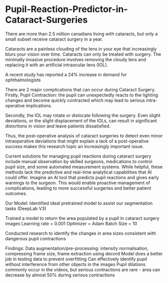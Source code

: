 # Pupil-Reaction-Predictor-in-Cataract-Surgeries
There are more than 2.5 million canadians living with cataracts, but only a small subset receive cataract surgery in a year. 

Cataracts are a painless clouding of the lens in your eye that increasingly blurs your vision over time. Cataracts can only be treated with surgery. The minimally invasive procedure involves removing the cloudy lens and replacing it with an artificial intraocular lens (IOL).

A recent study has reported a 24% increase in demand for ophthalmologists

There are 2 major complications that can occur during Cataract Surgery. 
Firstly, Pupil Contraction: the pupil can unexpectedly reacts to the lighting changes and become quickly contracted which may lead to serious intra-operative implications.

Secondly, the IOL may rotate or dislocate following the surgery. Even slight deviations, or the slight displacement of the IOLs, can result in significant distortions in vision and leave patients dissatisfied.

Thus, the post-operative analysis of cataract surgeries to detect even minor intraoperative deviations that might explain a lack of a post-operative success makes this research topic an increasingly important issue.

Current solutions for managing pupil reactions during cataract surgery include manual observation by skilled surgeons, medications to control pupil size, and some automated measurement systems. While helpful, these methods lack the predictive and real-time analytical capabilities that AI could offer.
Imagine an AI tool that predicts pupil reactions and gives early warnings to the surgeon. This would enable proactive management of complications, leading to more successful surgeries and better patient outcomes.

Our Model:
Identified ideal pretrained model to assist our segmentation tasks (DeepLab V3)


Trained a model to return the area populated by a pupil in cataract surgery images
Learning rate = 0.001
Optimizer = Adam
Batch Size = 10

Conducted research to identify the changes in area sizes consistent with dangerous pupil contractions

Findings:
Data augmentation/pre-processing: intensity normalisation, compressing frame size, frame extraction using decord
Model does a better job in testing data to prevent overfitting
Can effectively identify pupil without interference from other objects in the images
Pupil dilations commonly occur in the videos, but serious contractions are rare - area can decrease by almost 50% during serious contractions
